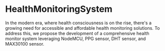 # HealthMonitoringSystem
In the modern era, where health consciousness is on the rise, there's a growing need for accessible  and affordable health monitoring solutions. To address this, we propose the development of a  comprehensive health monitor system leveraging NodeMCU, PPG sensor, DHT sensor, and  MAX30100 sensor.
